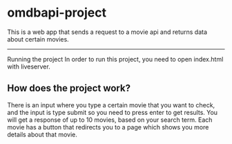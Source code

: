 # omdbapi-project
This is a web app that sends a request to a movie api and returns data about certain movies.
<hr>
Running the project
In order to run this project, you need to open index.html with liveserver.
<br>

## How does the project work?
There is an input where you type a certain movie that you want to check, and the input is type submit so you need to press enter to get results. 
You will get a response of up to 10 movies, based on your search term. 
Each movie has a button that redirects you to a page which shows you more details about that movie.
